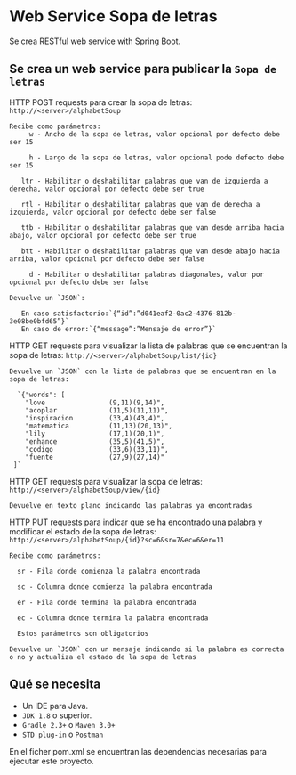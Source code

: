 # Web Service Sopa de letras
Se crea RESTful web service with Spring Boot.

## Se crea un web service para publicar la `Sopa de letras`

 HTTP POST requests para crear la sopa de letras: `http://<server>/alphabetSoup`
  
	Recibe como parámetros: 
		 w - Ancho de la sopa de letras, valor opcional por defecto debe ser 15

		 h - Largo de la sopa de letras, valor opcional pode defecto debe ser 15

	   ltr - Habilitar o deshabilitar palabras que van de izquierda a derecha, valor opcional por defecto debe ser true

	   rtl - Habilitar o deshabilitar palabras que van de derecha a izquierda, valor opcional por defecto debe ser false

	   ttb - Habilitar o deshabilitar palabras que van desde arriba hacia abajo, valor opcional por defecto debe ser true

	   btt - Habilitar o deshabilitar palabras que van desde abajo hacia arriba, valor opcional por defecto debe ser false

		 d - Habilitar o deshabilitar palabras diagonales, valor por opcional por defecto debe ser false
		 
	Devuelve un `JSON`:
	  
	   En caso satisfactorio:`{“id”:”d041eaf2-0ac2-4376-812b-3e08be0bfd65”}`
	   En caso de error:`{“message”:”Mensaje de error”}`

  HTTP GET requests para visualizar la lista de palabras que se encuentran la sopa de letras: `http://<server>/alphabetSoup/list/{id}`
    
    Devuelve un `JSON` con la lista de palabras que se encuentran en la sopa de letras:
	  
	  `{"words": [
		"love                (9,11)(9,14)",
		"acoplar             (11,5)(11,11)",
		"inspiracion         (33,4)(43,4)",
		"matematica          (11,13)(20,13)",
		"lily                (17,1)(20,1)",
		"enhance             (35,5)(41,5)",
		"codigo              (33,6)(33,11)",
		"fuente              (27,9)(27,14)"
     ]`
	 
  HTTP GET requests para visualizar la sopa de letras: `http://<server>/alphabetSoup/view/{id}`
    
	Devuelve en texto plano indicando las palabras ya encontradas
	
  HTTP PUT requests para indicar que se ha encontrado una palabra y modificar el estado de la sopa de letras: `http://<server>/alphabetSoup/{id}?sc=6&sr=7&ec=6&er=11`
	
	Recibe como parámetros: 
	
	  sr - Fila donde comienza la palabra encontrada

	  sc - Columna donde comienza la palabra encontrada

      er - Fila donde termina la palabra encontrada

      ec - Columna donde termina la palabra encontrada
	  
	  Estos parámetros son obligatorios
	  
	Devuelve un `JSON` con un mensaje indicando si la palabra es correcta o no y actualiza el estado de la sopa de letras

## Qué se necesita
+  Un IDE para Java.
+ `JDK 1.8` o superior.
+ `Gradle 2.3+` o `Maven 3.0+`
+ `STD plug-in` o `Postman`

En el ficher pom.xml se encuentran las dependencias necesarias para ejecutar este proyecto.